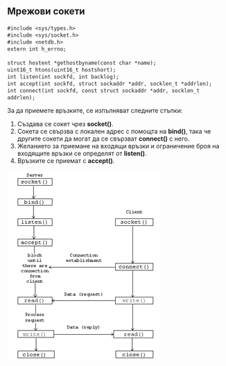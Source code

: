 ## Мрежови сокети

```
#include <sys/types.h>
#include <sys/socket.h>
#include <netdb.h>
extern int h_errno;

struct hostent *gethostbyname(const char *name);
uint16_t htons(uint16_t hostshort);
int listen(int sockfd, int backlog);
int accept(int sockfd, struct sockaddr *addr, socklen_t *addrlen);
int connect(int sockfd, const struct sockaddr *addr, socklen_t addrlen);
```

За да приемете връзките, се изпълняват следните стъпки:

1. Създава се сокет чрез **socket()**.
2. Сокета се свързва с локален адрес с помощта на **bind()**, така че другите сокети да могат да се свързват **connect()** с него.
3. Желанието за приемане на входящи връзки и ограничение броя на входящите връзки се определят от **listen()**.
4. Връзките се приемат с **accept()**.

![sockets.png](sockets.png) 